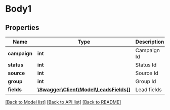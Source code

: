 # Body1

## Properties
Name | Type | Description | Notes
------------ | ------------- | ------------- | -------------
**campaign** | **int** | Campaign Id | [optional] 
**status** | **int** | Status Id | [optional] 
**source** | **int** | Source Id | [optional] 
**group** | **int** | Group Id | [optional] 
**fields** | [**\Swagger\Client\Model\LeadsFields[]**](LeadsFields.md) | Lead fields | [optional] 

[[Back to Model list]](../../README.md#documentation-for-models) [[Back to API list]](../../README.md#documentation-for-api-endpoints) [[Back to README]](../../README.md)

